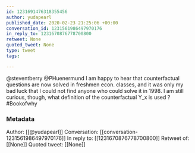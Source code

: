 ```yaml
---
id: 1231691476318355456
author: yudapearl
published_date: 2020-02-23 21:25:06 +00:00
conversation_id: 1231561986497970176
in_reply_to: 1231670876778700800
retweet: None
quoted_tweet: None
type: tweet
tags:

---
```


@steventberry @PHuenermund I am happy to hear that counterfactual questions are now solved in freshmen econ. classes, and it was only my bad luck that I could not find anyone who could solve it in 1998.
I am still curious, though, what definition of the counterfactual Y_x  is used ? #Bookofwhy

### Metadata

Author: [[@yudapearl]]
Conversation: [[conversation-1231561986497970176]]
In reply to: [[1231670876778700800]]
Retweet of: [[None]]
Quoted tweet: [[None]]
